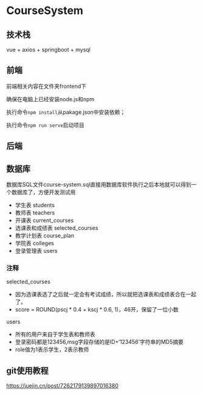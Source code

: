 # CourseSystem
## 技术栈
vue + axios + springboot + mysql

## 前端
前端相关内容在文件夹frontend下

确保在电脑上已经安装node.js和npm

执行命令`npm install`从pakage.json中安装依赖；

执行命令`npm run serve`启动项目

## 后端

## 数据库
数据库SQL文件course-system.sql直接用数据库软件执行之后本地就可以得到一个数据库了，方便开发测试用
-   学生表 students
-   教师表 teachers
-   开课表 current_courses
-   选课表和成绩表 selected_courses
-   教学计划表 course_plan
-   学院表 colleges
-   登录管理表 users

### 注释
selected_courses
-   因为选课表选了之后就一定会有考试成绩，所以就把选课表和成绩表合在一起了。
-   score = ROUND(pscj * 0.4 + kscj * 0.6, 1)，46开，保留了一位小数


users
-   所有的用户来自于学生表和教师表
-   登录密码都是123456,msg字段存储的是ID+‘123456’字符串的MD5摘要
-   role值为1表示学生，2表示教师

## git使用教程
https://juejin.cn/post/7262179139897016380
